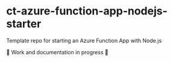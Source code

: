 # ct-azure-function-app-nodejs-starter

Template repo for starting an Azure Function App with Node.js

:construction: Work and documentation in progress :construction:

